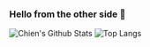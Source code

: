 ### Hello from the other side 👋

![Chien's Github Stats](https://github-readme-stats.vercel.app/api?username=a1573595&show_icons=true&theme=dark)
![Top Langs](https://github-readme-stats.vercel.app/api/top-langs/?username=a1573595&layout=compact&theme=dark)
